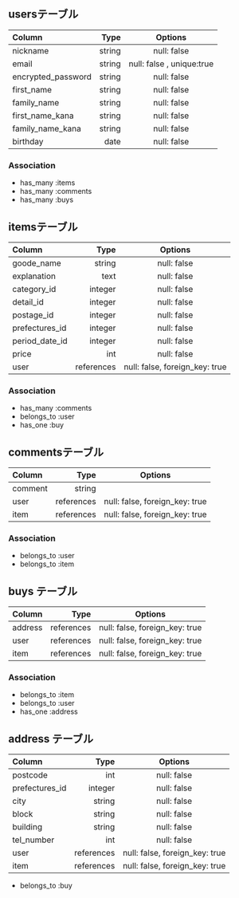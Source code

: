 

## usersテーブル
| Column            | Type        | Options                   |
|:------------------|------------:|:-------------------------:|
| nickname          | string      | null: false               |
| email             | string      | null: false , unique:true |
| encrypted_password| string      | null: false               |
| first_name        | string      | null: false               |
| family_name       | string      | null: false               |
| first_name_kana   | string      | null: false               |
| family_name_kana  | string      | null: false               |
| birthday          | date        | null: false               |
### Association
- has_many :items
- has_many :comments
- has_many :buys

## itemsテーブル
| Column        | Type        | Options                       |
|:--------------|------------:|:-----------------------------:|
| goode_name    | string      | null: false                   |
| explanation   | text        | null: false                   |
| category_id   | integer     | null: false                   |
| detail_id     | integer     | null: false                   |
| postage_id    | integer     | null: false                   |
| prefectures_id| integer     | null: false                   |
| period_date_id| integer     | null: false                   |
| price         | int         | null: false                   |
| user          | references  | null: false, foreign_key: true|
### Association
- has_many :comments
- belongs_to :user
- has_one :buy

## commentsテーブル
| Column     | Type        | Options                       |
|:-----------|------------:|:-----------------------------:|
| comment    | string      |                               |
| user       | references  | null: false, foreign_key: true|
| item       | references  | null: false, foreign_key: true|
### Association
- belongs_to :user
- belongs_to :item

## buys テーブル
| Column     | Type        | Options                       |
|:-----------|------------:|:-----------------------------:|
| address    | references  | null: false, foreign_key: true|
| user       | references  | null: false, foreign_key: true|
| item       | references  | null: false, foreign_key: true|
### Association
- belongs_to :item
- belongs_to :user
- has_one    :address

## address テーブル
| Column        | Type        | Options                       |
|:--------------|------------:|:-----------------------------:|
| postcode      | int         | null: false                   |
| prefectures_id| integer     | null: false                   |
| city          | string      | null: false                   |
| block         | string      | null: false                   |
| building      | string      | null: false                   |
| tel_number    | int         | null: false                   |
| user          | references  | null: false, foreign_key: true|
| item          | references  | null: false, foreign_key: true|
- belongs_to :buy
